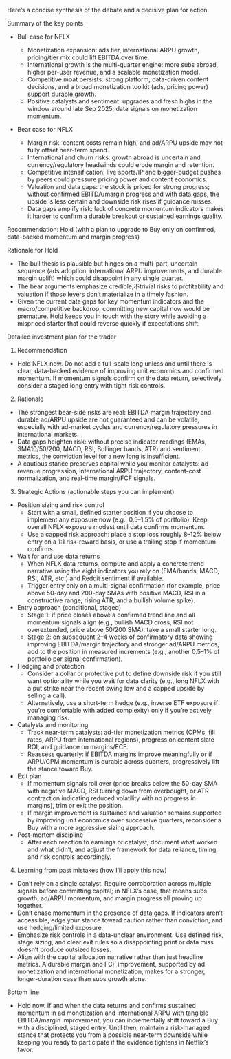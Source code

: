 Here’s a concise synthesis of the debate and a decisive plan for action.

Summary of the key points
- Bull case for NFLX
  - Monetization expansion: ads tier, international ARPU growth, pricing/tier mix could lift EBITDA over time.
  - International growth is the multi-quarter engine: more subs abroad, higher per-user revenue, and a scalable monetization model.
  - Competitive moat persists: strong platform, data-driven content decisions, and a broad monetization toolkit (ads, pricing power) support durable growth.
  - Positive catalysts and sentiment: upgrades and fresh highs in the window around late Sep 2025; data signals on monetization momentum.

- Bear case for NFLX
  - Margin risk: content costs remain high, and ad/ARPU upside may not fully offset near-term spend.
  - International and churn risks: growth abroad is uncertain and currency/regulatory headwinds could erode margin and retention.
  - Competitive intensification: live sports/IP and bigger-budget pushes by peers could pressure pricing power and content economics.
  - Valuation and data gaps: the stock is priced for strong progress; without confirmed EBITDA/margin progress and with data gaps, the upside is less certain and downside risk rises if guidance misses.
  - Data gaps amplify risk: lack of concrete momentum indicators makes it harder to confirm a durable breakout or sustained earnings quality.

Recommendation: Hold (with a plan to upgrade to Buy only on confirmed, data-backed momentum and margin progress)

Rationale for Hold
- The bull thesis is plausible but hinges on a multi-part, uncertain sequence (ads adoption, international ARPU improvements, and durable margin uplift) which could disappoint in any single quarter.
- The bear arguments emphasize credible,不trivial risks to profitability and valuation if those levers don’t materialize in a timely fashion.
- Given the current data gaps for key momentum indicators and the macro/competitive backdrop, committing new capital now would be premature. Hold keeps you in touch with the story while avoiding a mispriced starter that could reverse quickly if expectations shift.

Detailed investment plan for the trader

1) Recommendation
- Hold NFLX now. Do not add a full-scale long unless and until there is clear, data-backed evidence of improving unit economics and confirmed momentum. If momentum signals confirm on the data return, selectively consider a staged long entry with tight risk controls.

2) Rationale
- The strongest bear-side risks are real: EBITDA margin trajectory and durable ad/ARPU upside are not guaranteed and can be volatile, especially with ad-market cycles and currency/regulatory pressures in international markets.
- Data gaps heighten risk: without precise indicator readings (EMAs, SMA10/50/200, MACD, RSI, Bollinger bands, ATR) and sentiment metrics, the conviction level for a new long is insufficient.
- A cautious stance preserves capital while you monitor catalysts: ad-revenue progression, international ARPU trajectory, content-cost normalization, and real-time margin/FCF signals.

3) Strategic Actions (actionable steps you can implement)
- Position sizing and risk control
  - Start with a small, defined starter position if you choose to implement any exposure now (e.g., 0.5–1.5% of portfolio). Keep overall NFLX exposure modest until data confirms momentum.
  - Use a capped risk approach: place a stop loss roughly 8–12% below entry on a 1:1 risk-reward basis, or use a trailing stop if momentum confirms.
- Wait for and use data returns
  - When NFLX data returns, compute and apply a concrete trend narrative using the eight indicators you rely on (EMA/bands, MACD, RSI, ATR, etc.) and Reddit sentiment if available.
  - Trigger entry only on a multi-signal confirmation (for example, price above 50-day and 200-day SMAs with positive MACD, RSI in a constructive range, rising ATR, and a bullish volume spike).
- Entry approach (conditional, staged)
  - Stage 1: if price closes above a confirmed trend line and all momentum signals align (e.g., bullish MACD cross, RSI not overextended, price above 50/200 SMA), take a small starter long.
  - Stage 2: on subsequent 2–4 weeks of confirmatory data showing improving EBITDA/margin trajectory and stronger ad/ARPU metrics, add to the position in measured increments (e.g., another 0.5–1% of portfolio per signal confirmation).
- Hedging and protection
  - Consider a collar or protective put to define downside risk if you still want optionality while you wait for data clarity (e.g., long NFLX with a put strike near the recent swing low and a capped upside by selling a call).
  - Alternatively, use a short-term hedge (e.g., inverse ETF exposure if you’re comfortable with added complexity) only if you’re actively managing risk.
- Catalysts and monitoring
  - Track near-term catalysts: ad-tier monetization metrics (CPMs, fill rates, ARPU from international regions), progress on content slate ROI, and guidance on margins/FCF.
  - Reassess quarterly: if EBITDA margins improve meaningfully or if ARPU/CPM momentum is durable across quarters, progressively lift the stance toward Buy.
- Exit plan
  - If momentum signals roll over (price breaks below the 50-day SMA with negative MACD, RSI turning down from overbought, or ATR contraction indicating reduced volatility with no progress in margins), trim or exit the position.
  - If margin improvement is sustained and valuation remains supported by improving unit economics over successive quarters, reconsider a Buy with a more aggressive sizing approach.
- Post-mortem discipline
  - After each reaction to earnings or catalyst, document what worked and what didn’t, and adjust the framework for data reliance, timing, and risk controls accordingly.

4) Learning from past mistakes (how I’ll apply this now)
- Don’t rely on a single catalyst. Require corroboration across multiple signals before committing capital; in NFLX’s case, that means subs growth, ad/ARPU momentum, and margin progress all proving up together.
- Don’t chase momentum in the presence of data gaps. If indicators aren’t accessible, edge your stance toward caution rather than conviction, and use hedging/limited exposure.
- Emphasize risk controls in a data-unclear environment. Use defined risk, stage sizing, and clear exit rules so a disappointing print or data miss doesn’t produce outsized losses.
- Align with the capital allocation narrative rather than just headline metrics. A durable margin and FCF improvement, supported by ad monetization and international monetization, makes for a stronger, longer-duration case than subs growth alone.

Bottom line
- Hold now. If and when the data returns and confirms sustained momentum in ad monetization and international ARPU with tangible EBITDA/margin improvement, you can incrementally shift toward a Buy with a disciplined, staged entry. Until then, maintain a risk-managed stance that protects you from a possible near-term downside while keeping you ready to participate if the evidence tightens in Netflix’s favor.